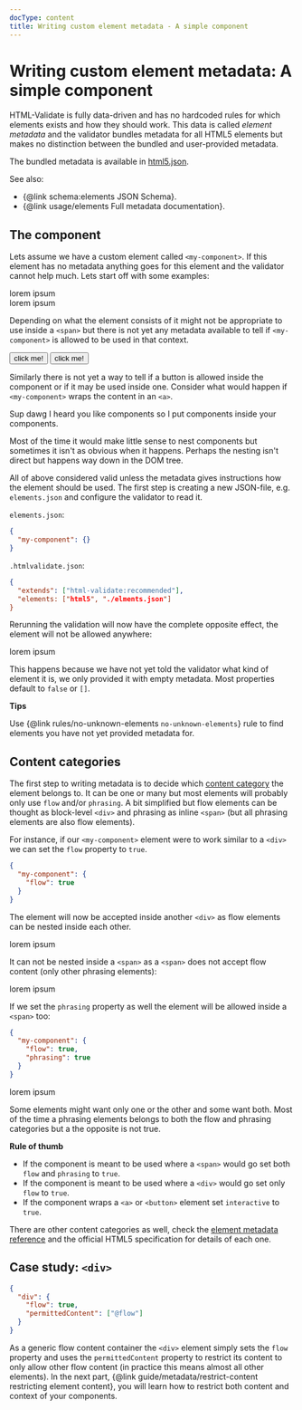```yaml
---
docType: content
title: Writing custom element metadata - A simple component
---
```


# Writing custom element metadata: A simple component

HTML-Validate is fully data-driven and has no hardcoded rules for which elements exists and how they should work.
This data is called _element metadata_ and the validator bundles metadata for all HTML5 elements but makes no distinction between the bundled and user-provided metadata.

The bundled metadata is available in [html5.json](https://gitlab.com/html-validate/html-validate/blob/master/elements/html5.json).

See also:

- {@link schema:elements JSON Schema}.
- {@link usage/elements Full metadata documentation}.

## The component

Lets assume we have a custom element called `<my-component>`.
If this element has no metadata anything goes for this element and the validator cannot help much.
Lets start off with some examples:

<validate name="no-metadata-1" results="true">
  <!-- this is probably legal? -->
  <div>
    <my-component>lorem ipsum</my-component>
  </div>

  <!-- but should it work inside a span? -->
  <span>
    <my-component>lorem ipsum</my-component>
  </span>
</validate>

Depending on what the element consists of it might not be appropriate to use inside a `<span>` but there is not yet any metadata available to tell if `<my-component>` is allowed to be used in that context.

<validate name="no-metadata-2" results="true">
  <!-- can it contain an interactive button? who knows? -->
  <my-component>
    <button type="button">click me!</button>
  </my-component>

  <!-- or is it allowed inside a button? -->
  <button type="button">
    <my-component>click me!</my-component>
  </button>
</validate>

Similarly there is not yet a way to tell if a button is allowed inside the component or if it may be used inside one.
Consider what would happen if `<my-component>` wraps the content in an `<a>`.

<validate name="no-metadata-3" results="true">
  <!-- lets nest the component for fun and profit! -->
  <my-component>
    <my-component>
      <my-component>
        Sup dawg I heard you like components so I put components inside your components.
      </my-component>
    </my-component>
  </my-component>
</validate>

Most of the time it would make little sense to nest components but sometimes it isn't as obvious when it happens.
Perhaps the nesting isn't direct but happens way down in the DOM tree.

All of above considered valid unless the metadata gives instructions how the element should be used.
The first step is creating a new JSON-file, e.g. `elements.json` and configure the validator to read it.

`elements.json`:

```json
{
  "my-component": {}
}
```

`.htmlvalidate.json`:

```json
{
  "extends": ["html-validate:recommended"],
  "elements: ["html5", "./elments.json"]
}
```

Rerunning the validation will now have the complete opposite effect, the element will not be allowed anywhere:

<validate name="basic-metadata" elements="simple-component-basic.json">
  <div>
    <my-component>lorem ipsum</my-component>
  </div>
</validate>

This happens because we have not yet told the validator what kind of element it is, we only provided it with empty metadata.
Most properties default to `false` or `[]`.

<div class="alert alert-info">
	<i class="fa fa-info-circle" aria-hidden="true"></i>
	<strong>Tips</strong>
	<p>Use {@link rules/no-unknown-elements <code>no-unknown-elements</code>} rule to find elements you have not yet provided metadata for.</p>
</div>

## Content categories

The first step to writing metadata is to decide which [content category][mdn-content-category] the element belongs to.
It can be one or many but most elements will probably only use `flow` and/or `phrasing`.
A bit simplified but flow elements can be thought as block-level `<div>` and phrasing as inline `<span>` (but all phrasing elements are also flow elements).

[mdn-content-category]: https://developer.mozilla.org/en-US/docs/Web/Guide/HTML/Content_categories

For instance, if our `<my-component>` element were to work similar to a `<div>` we can set the `flow` property to `true`.

```json
{
  "my-component": {
    "flow": true
  }
}
```

The element will now be accepted inside another `<div>` as flow elements can be nested inside each other.

<validate name="flow-metadata-1" elements="simple-component-flow.json" results="true">
  <div>
    <my-component>lorem ipsum</my-component>
  </div>
</validate>

It can not be nested inside a `<span>` as a `<span>` does not accept flow content (only other phrasing elements):

<validate name="flow--metadata-2" elements="simple-component-flow.json" results="true">
  <span>
    <my-component>lorem ipsum</my-component>
  </span>
</validate>

If we set the `phrasing` property as well the element will be allowed inside a `<span>` too:

```json
{
  "my-component": {
    "flow": true,
    "phrasing": true
  }
}
```

<validate name="phrasing-metadata" elements="simple-component-phrasing.json" results="true">
  <span>
    <my-component>lorem ipsum</my-component>
  </span>
</validate>

Some elements might want only one or the other and some want both.
Most of the time a phrasing elements belongs to both the flow and phrasing categories but a the opposite is not true.

<div class="alert alert-info">
	<i class="fa fa-info-circle" aria-hidden="true"></i>
	<strong>Rule of thumb</strong>
	<ul>
		<li>If the component is meant to be used where a <code>&lt;span&gt;</code> would go set both <code>flow</code> and <code>phrasing</code> to <code>true</code>.</li>
		<li>If the component is meant to be used where a <code>&lt;div&gt;</code> would go set only <code>flow</code> to <code>true</code>.</li>
		<li>If the component wraps a <code>&lt;a&gt;</code> or <code>&lt;button&gt;</code> element set <code>interactive</code> to <code>true</code>.</li>
	</ul>
</div>

There are other content categories as well, check the [element metadata reference](/usage/elements.html) and the official HTML5 specification for details of each one.

## Case study: `<div>`

```json
{
  "div": {
    "flow": true,
    "permittedContent": ["@flow"]
  }
}
```

As a generic flow content container the `<div>` element simply sets the `flow` property and uses the `permittedContent` property to restrict its content to only allow other flow content (in practice this means almost all other elements).
In the next part, {@link guide/metadata/restrict-content restricting element content}, you will learn how to restrict both content and context of your components.
